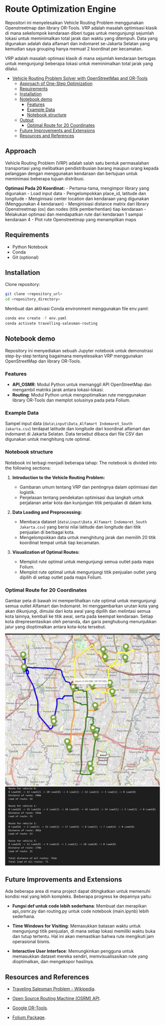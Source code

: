 # Route Optimization Engine

Repositori ini menyelesaikan Vehicle Routing Problem menggunakan Openstreetmap dan library OR-Tools. VRP adalah masalah optimisasi klasik di mana sekelompok kendaraan diberi tugas untuk mengunjungi sejumlah lokasi untuk meminimalkan total jarak dan waktu yang ditempuh. Data yang digunakan adalah data alfamart dan indomaret se-Jakarta Selatan yang kemudian saya grouping hanya memuat 2 koordinat per kecamatan.


VRP adalah masalah optimasi klasik di mana sejumlah kendaraan bertugas untuk mengunjungi beberapa lokasi untuk meminimalkan total jarak yang dilalui.

- [Vehicle Routing Problem Solver with OpenStreetMap and OR-Tools](#route-optimization-engine)
  - [Approach of One-Step Optimization](#approach)
  - [Requirements](#requirements)
  - [Installation](#installation)
  - [Notebook demo](#notebook-demo)
    - [Features](#features)
    - [Example Data](#example-data)
    - [Notebook structure](#notebook-structure)
  - [Output](#output)
    - [Optimal Route for 20 Coordinates](#optimal-route-for-20-coordinates)
  - [Future Improvements and Extensions](#future-improvements-and-extensions)
  - [Resources and References](#resources-and-references)


## Approach

Vehicle Routing Problem (VRP) adalah salah satu bentuk permasalahan transportasi yang melibatkan pendistribusian barang maupun orang kepada pelanggan dengan menggunakan kendaraan dan bertujuan untuk meminimasi beberapa tujuan distribusi.

**Optimasi Pada 20 Koordinat:**
    - Pertama-tama, mengimpor library yang digunakan
    - Load input data
    - Pengelompokkan place_id, latitude dan longitude
    - Menginisasi center location dan kendaraan yang digunakan (Menggunakan 4 kendaraan)
    - Menginisiasi distance matrix dari library Openstreetmap (ox) dan nodes (titik pemberhentian) tiap kendaraan
    - Melakukan optimasi dan mendapatkan rute dari kendaraan 1 sampai kendaraan 4
    - Plot rute Openstreetmap yang menampilkan maps

## Requirements
* Python Notebook
* Conda
* Git (optional)

## Installation
Clone repository:
```bash
git clone <repository_url>
cd <repository_directory>
```
Membuat dan aktivasi Conda environment menggunakan file env.yaml:
```bash
conda env create -f env.yaml
conda activate travelling-salesman-routing
```

## Notebook demo

Repository ini menyediakan sebuah Jupyter notebook untuk demonstrasi step-by-step tentang bagaimana menyelesaikan VRP menggunakan OpenStreetMap dan library OR-Tools.
### Features

- **API_OSMR**: Modul Python untuk memanggil API OpenStreetMap dan mengambil matriks jarak antara lokasi-lokasi.
- **Routing**: Modul Python untuk mengoptimalkan rute menggunakan library OR-Tools dan memplot solusinya pada peta Folium.

### Example Data
Sampel input data (```data\input\Data_Alfamart Indomaret_South Jakarta.csv```) terdapat latitude dan longitude dari koordinat alfamart dan indomaret di Jakarta Selatan. Data tersebut dibaca dari file CSV dan digunakan untuk menghitung rute optimal.

### Notebook structure
Notebook ini terbagi menjadi beberapa tahap:
The notebook is divided into the following sections:

1. **Introduction to the Vehicle Routing Problem:**
    - Gambaran umum tentang VRP dan pentingnya dalam optimisasi dan logistik.
    - Penjelasan tentang pendekatan optimisasi dua langkah untuk perjalanan antar kota dan kunjungan titik penjualan di dalam kota.

2. **Data Loading and Preprocessing:**
    - Membaca dataset (`data\input\Data_Alfamart Indomaret_South Jakarta.csv`) yang berisi nilai latitude dan longitude dari titik penjualan di berbagai kota.
    - Mengelompokkan data untuk menghitung jarak dan memilih 20 titik koordinat tempat untuk tiap kecamatan.

3. **Visualization of Optimal Routes:**
    - Memplot rute optimal untuk mengunjungi semua outlet pada maps Folium.
    - Memplot rute optimal untuk mengunjungi titik penjualan outlet yang dipilih di setiap outlet pada maps Folium.

### Optimal Route for 20 Coordinates
Gambar peta di bawah ini memperlihatkan rute optimal untuk mengunjungi semua outlet Alfamart dan Indomaret. Ini menggambarkan urutan kota yang akan dikunjungi, dimulai dari kota awal yang dipilih dan melintasi semua kota lainnya, kembali ke titik awal, serta pada keempat kendaraan. Setiap kota direpresentasikan oleh penanda, dan garis penghubung menunjukkan jalur yang dioptimalkan antara kota-kota tersebut.

![Optimal Route](maps/plotting.jpg)
![Capacitated](maps/capacitated.jpg)


## Future Improvements and Extensions
Ada beberapa area di mana project dapat ditingkatkan untuk memenuhi kondisi real yang lebih kompleks. Beberapa progress ke depannya yaitu:

- **Fungsi def untuk code lebih sederhana**: Membuat dan merapikan api_osmr.py dan routing.py untuk code notebook (main.ipynb) lebih sederhana.

- **Time Windows for Visiting**: Memasukkan batasan waktu untuk mengunjungi titik penjualan, di mana setiap lokasi memiliki waktu buka dan tutup tertentu. Hal ini akan memastikan bahwa rute mengikuti jam operasional bisnis.

- **Interactive User Interface**: Memungkinkan pengguna untuk memasukkan dataset mereka sendiri, memvisualisasikan rute yang dioptimalkan, dan mengekspor hasilnya.

## Resources and References

- [Traveling Salesman Problem - Wikipedia](https://en.wikipedia.org/wiki/Travelling_salesman_problem).

- [Open Source Routing Machine (OSRM) API](https://project-osrm.org/).

- [Google OR-Tools](https://developers.google.com/optimization/routing/tsp?hl=es-419).

- [Folium Package](https://python-visualization.github.io/folium/).

